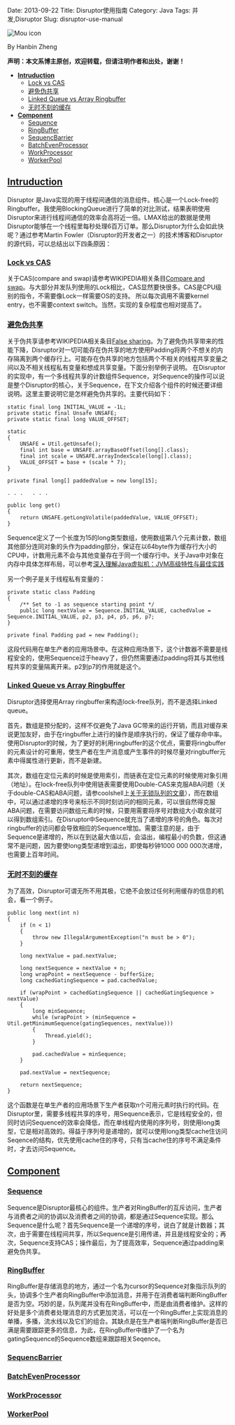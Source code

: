 Date: 2013-09-22
Title: Disruptor使用指南
Category: Java
Tags: 并发,Disruptor
Slug: disruptor-use-manual

![Mou icon](http://ifeve.com/wp-content/uploads/2013/02/Disruptor-300x144.png)

<a>By Hanbin Zheng</a>                                

**声明：本文系博主原创，欢迎转载，但请注明作者和出处，谢谢！** 

* [**Intruduction**](#intruduction)
	* [Lock vs CAS](#lockvscas)
	* [避免伪共享](#avoidfalsesharing)
	* [Linked Queue vs Array Ringbuffer](#linkedvsarray)
	* [无时不刻的缓存](#catching)
* [**Component**](#component)
	* [Sequence](#sequence)
	* [RingBuffer](#ringbuffer)
	* [SequencBarrier](#sequencbarrier)
	* [BatchEvenProcessor](#batcheventprocessor)
	* [WorkProcessor](#workprocessor)
	* [WorkerPool](#workerpool)

## [Intruduction](id:intruduction)

Disruptor 是Java实现的用于线程间通信的消息组件。核心是一个Lock-free的Ringbuffer。我使用BlockingQueue进行了简单的对比测试，结果表明使用Disruptor来进行线程间通信的效率会高将近一倍。LMAX给出的数据是使用Disruptor能够在一个线程里每秒处理6百万订单。那么Disruptor为什么会如此快呢？通过参考Martin Fowler（Disruptor的开发者之一）的技术博客和Disruptor的源代码，可以总结出以下四条原因：

### [Lock vs CAS](id:lockvscas)
关于CAS(compare and swap)请参考WIKIPEDIA相关条目[Compare and swap](http://en.wikipedia.org/wiki/Compare-and-swap)。与大部分并发队列使用的Lock相比，CAS显然要快很多。CAS是CPU级别的指令，不需要像Lock一样需要OS的支持。
所以每次调用不需要kernel entry，也不需要context switch。当然，实现的复杂程度也相对提高了。

### [避免伪共享](id:avoidfalsesharing)
关于伪共享请参考WIKIPEDIA相关条目[False sharing](http://en.wikipedia.org/wiki/False_sharing)。为了避免伪共享带来的性能下降，Disruptor对一切可能存在伪共享的地方使用Padding将两个不想关的内存隔离到两个缓存行上。可能存在伪共享的地方包括两个不相关的线程共享变量之间以及不相关线程私有变量和想成共享变量。下面分别举例子说明。
在Disruptor的实现中，有一个多线程共享的计数组件Sequence，对Sequence的操作可以说是整个Disruptor的核心，关于Sequence，在下文介绍各个组件的时候还要详细说明。这里主要说明它是怎样避免伪共享的。主要代码如下：

    static final long INITIAL_VALUE = -1L;
    private static final Unsafe UNSAFE;
    private static final long VALUE_OFFSET;

    static
    {
        UNSAFE = Util.getUnsafe();
        final int base = UNSAFE.arrayBaseOffset(long[].class);
        final int scale = UNSAFE.arrayIndexScale(long[].class);
        VALUE_OFFSET = base + (scale * 7);
    }

    private final long[] paddedValue = new long[15];
    
    . . .   . . .
    
    public long get()
    {
        return UNSAFE.getLongVolatile(paddedValue, VALUE_OFFSET);
    }

Sequence定义了一个长度为15的long类型数组，使用数组第八个元素计数，数组其他部分连同对象的头作为padding部分，保证在以64byte作为缓存行大小的CPU中，计数用元素不会与其他变量存在于同一个缓存行中。关于Java中对象在内存中具体怎样布局，可以参考[深入理解Java虚拟机：JVM高级特性与最佳实践](http://www.amazon.cn/%E6%B7%B1%E5%85%A5%E7%90%86%E8%A7%A3Java%E8%99%9A%E6%8B%9F%E6%9C%BA-JVM%E9%AB%98%E7%BA%A7%E7%89%B9%E6%80%A7%E4%B8%8E%E6%9C%80%E4%BD%B3%E5%AE%9E%E8%B7%B5-%E5%91%A8%E5%BF%97%E6%98%8E/dp/B00D2ID4PK/ref=sr_1_2?ie=UTF8&qid=1379761486&sr=8-2&keywords=%E6%B7%B1%E5%85%A5%E7%90%86%E8%A7%A3Java%E8%99%9A%E6%8B%9F%E6%9C%BA%EF%BC%9AJVM%E9%AB%98%E7%BA%A7%E7%89%B9%E6%80%A7%E4%B8%8E%E6%9C%80%E4%BD%B3%E5%AE%9E%E8%B7%B5)

另一个例子是关于线程私有变量的：

	private static class Padding
    {
        /** Set to -1 as sequence starting point */
        public long nextValue = Sequence.INITIAL_VALUE, cachedValue = Sequence.INITIAL_VALUE, p2, p3, p4, p5, p6, p7;
    }

    private final Padding pad = new Padding();
    
这段代码用在单生产者的应用场景中。在这种应用场景下，这个计数器不需要是线程安全的，使用Sequence过于heavy了，但仍然需要通过padding将其与其他线程共享的变量隔离开来。p2到p7的作用就是这个。

### [Linked Queue vs Array Ringbuffer](id:linkedvsarray)

Disruptor选择使用Array ringbuffer来构造lock-free队列，而不是选择Linked queue。

首先，数组是预分配的，这样不仅避免了Java GC带来的运行开销，而且对缓存来说更加友好，由于在ringbuffer上进行的操作是顺序执行的，保证了缓存命中率。使用Disruptor的时候，为了更好的利用ringbuffer的这个优点，需要将ringbuffer的元素设计的可重用，使生产者在生产消息或产生事件的时候尽量对ringbuffer元素中得属性进行更新，而不是新建。

其次，数组在定位元素的时候是使用索引，而链表在定位元素的时候使用对象引用（地址）。在lock-free队列中使用链表需要使用Double-CAS来克服ABA问题（关于double-CAS和ABA问题，请参coolshell上[关于无锁队列的文章](http://coolshell.cn/articles/8239.html)），而在数组中，可以通过递增的序号来标示不同时刻访问的相同元素，可以很自然得克服ABA问题，在需要访问数组元素的时候，只要用需要将序号对数组大小取余就可以得到数组索引。在Disruptor中Sequence就充当了递增的序号的角色。每次对ringbuffer的访问都会导致相应的Sequence增加。需要注意的是，由于Sequence是递增的，所以在到达最大值以后，会溢出，编程最小的负数，但这通常不是问题，因为要使long类型递增到溢出，即使每秒钟1000 000 000次递增，也需要上百年时间。

### [无时不刻的缓存](id:catching)
为了高效，Disruptor可谓无所不用其极，它绝不会放过任何利用缓存的信息的机会，看一个例子。

	public long next(int n)
    {
        if (n < 1)
        {
            throw new IllegalArgumentException("n must be > 0");
        }

        long nextValue = pad.nextValue;

        long nextSequence = nextValue + n;
        long wrapPoint = nextSequence - bufferSize;
        long cachedGatingSequence = pad.cachedValue;

        if (wrapPoint > cachedGatingSequence || cachedGatingSequence > nextValue)
        {
            long minSequence;
            while (wrapPoint > (minSequence = Util.getMinimumSequence(gatingSequences, nextValue)))
            {
                Thread.yield();
            }

            pad.cachedValue = minSequence;
        }

        pad.nextValue = nextSequence;

        return nextSequence;
    }
    
这个函数是在单生产者的应用场景下生产者获取n个可用元素时执行的代码。在Disruptor里，需要多线程共享的序号，用Sequence表示，它是线程安全的，但同时访问Sequence的效率会降低，而在单线程内使用的序列号，则使用long类型，它是相对高效的。得益于序列号是递增的，就可以使用long类型cache住访问Seqence的结构，优先使用cache住的序号，只有当cache住的序号不满足条件时，才去访问Sequence。


## [Component](id:component)
### [Sequence](id:sequence)
Sequence是Disruptor最核心的组件。生产者对RingBuffer的互斥访问，生产者与消费者之间的协调以及消费者之间的协调，都是通过Sequence实现。那么Sequence是什么呢？首先Sequence是一个递增的序号，说白了就是计数器；其次，由于需要在线程间共享，所以Sequence是引用传递，并且是线程安全的；再次，Sequence支持CAS；操作最后，为了提高效率，Sequence通过padding来避免伪共享。

### [RingBuffer](id:ringbuffer)
RingBuffer是存储消息的地方，通过一个名为cursor的Sequence对象指示队列的头，协调多个生产者向RingBuffer中添加消息，并用于在消费者端判断RingBuffer是否为空。巧妙的是，队列尾并没有在RingBuffer中，而是由消费者维护。这样的好处是多个消费者处理消息的方式更加灵活，可以在一个RingBuffer上实现消息的单播，多播，流水线以及它们的组合。其缺点是在生产者端判断RingBuffer是否已满是需要跟踪更多的信息，为此，在RingBuffer中维护了一个名为gatingSequence的Sequence数组来跟踪相关Seqence。

### [SequencBarrier](id:sequencbarrier)


### [BatchEvenProcessor](id:batcheventprocessor)
### [WorkProcessor](id:workprocessor)
### [WorkerPool](id:workerpool)